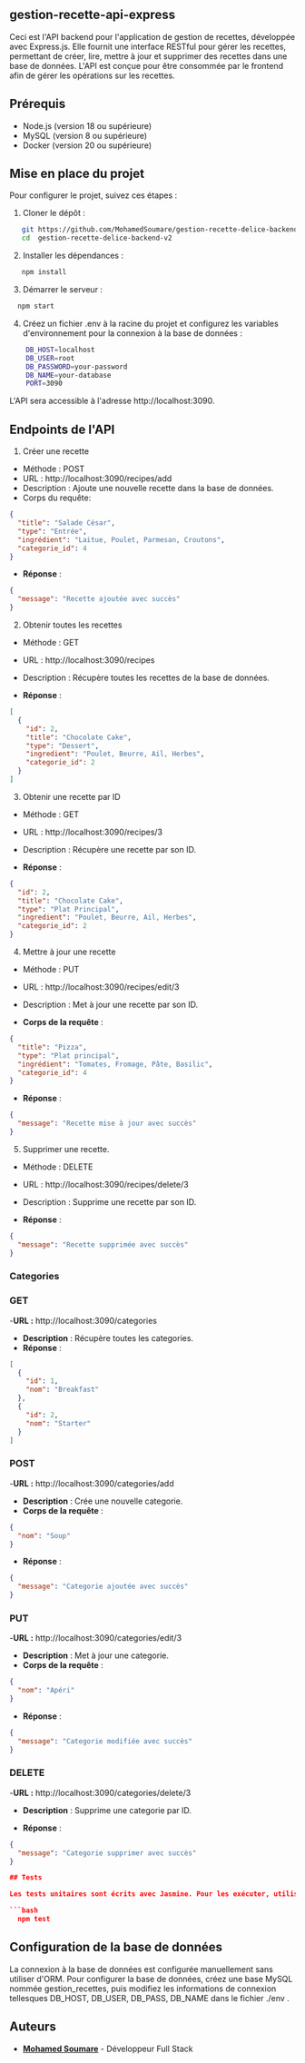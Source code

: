 ## gestion-recette-api-express

Ceci est l'API backend pour l'application de gestion de recettes, développée avec Express.js. Elle fournit une interface RESTful pour gérer les recettes, permettant de créer, lire, mettre à jour et supprimer des recettes dans une base de données. L'API est conçue pour être consommée par le frontend afin de gérer les opérations sur les recettes.

## Prérequis

- Node.js (version 18 ou supérieure)
- MySQL (version 8 ou supérieure)
- Docker (version 20 ou supérieure)

## Mise en place du projet

Pour configurer le projet, suivez ces étapes :

1. Cloner le dépôt :

```bash
   git https://github.com/MohamedSoumare/gestion-recette-delice-backend-v2.git
   cd  gestion-recette-delice-backend-v2
```

2. Installer les dépendances :

```bash
   npm install
```

3. Démarrer le serveur :

```bash
  npm start
```

4. Créez un fichier .env à la racine du projet et configurez les variables d'environnement pour la connexion à la base de données :

```bash
    DB_HOST=localhost
    DB_USER=root
    DB_PASSWORD=your-password
    DB_NAME=your-database
    PORT=3090
```

L'API sera accessible à l'adresse http://localhost:3090.

## Endpoints de l'API

1. Créer une recette

- Méthode : POST
- URL : http://localhost:3090/recipes/add
- Description : Ajoute une nouvelle recette dans la base de données.
- Corps du requête:

```json
{
  "title": "Salade César",
  "type": "Entrée",
  "ingrédient": "Laitue, Poulet, Parmesan, Croutons",
  "categorie_id": 4
}
```

- **Réponse** :

```json
{
  "message": "Recette ajoutée avec succès"
}
```

2. Obtenir toutes les recettes

- Méthode : GET
- URL : http://localhost:3090/recipes
- Description : Récupère toutes les recettes de la base de données.

- **Réponse** :

```json
[
  {
    "id": 2,
    "title": "Chocolate Cake",
    "type": "Dessert",
    "ingredient": "Poulet, Beurre, Ail, Herbes",
    "categorie_id": 2
  }
]
```

3. Obtenir une recette par ID

- Méthode : GET
- URL : http://localhost:3090/recipes/3
- Description : Récupère une recette par son ID.

- **Réponse** :

```json
{
  "id": 2,
  "title": "Chocolate Cake",
  "type": "Plat Principal",
  "ingredient": "Poulet, Beurre, Ail, Herbes",
  "categorie_id": 2
}
```

4. Mettre à jour une recette

- Méthode : PUT
- URL : http://localhost:3090/recipes/edit/3
- Description : Met à jour une recette par son ID.

- **Corps de la requête** :

```json
{
  "title": "Pizza",
  "type": "Plat principal",
  "ingrédient": "Tomates, Fromage, Pâte, Basilic",
  "categorie_id": 4
}
```

- **Réponse** :

```json
{
  "message": "Recette mise à jour avec succès"
}
```

5. Supprimer une recette.

- Méthode : DELETE
- URL : http://localhost:3090/recipes/delete/3
- Description : Supprime une recette par son ID.

- **Réponse** :

```json
{
  "message": "Recette supprimée avec succès"
}
```

### **Categories**

### GET

-**URL :** http://localhost:3090/categories

- **Description** : Récupère toutes les categories.
- **Réponse** :

```json
[
  {
    "id": 1,
    "nom": "Breakfast"
  },
  {
    "id": 2,
    "nom": "Starter"
  }
]
```

### POST

-**URL :** http://localhost:3090/categories/add

- **Description** : Crée une nouvelle categorie.
- **Corps de la requête** :

```json
{
  "nom": "Soup"
}
```

- **Réponse** :

```json
{
  "message": "Categorie ajoutée avec succès"
}
```

### PUT

-**URL :** http://localhost:3090/categories/edit/3

- **Description** : Met à jour une categorie.
- **Corps de la requête** :

```json
{
  "nom": "Apéri"
}
```

- **Réponse** :

```json
{
  "message": "Categorie modifiée avec succès"
}
```

### DELETE

-**URL :** http://localhost:3090/categories/delete/3

- **Description** : Supprime une categorie par ID.

- **Réponse** :

````json
{
  "message": "Categorie supprimer avec succès"
}

## Tests

Les tests unitaires sont écrits avec Jasmine. Pour les exécuter, utilisez la commande :

```bash
  npm test
````

## Configuration de la base de données

La connexion à la base de données est configurée manuellement sans utiliser d'ORM. Pour configurer la base de données, créez une base MySQL nommée gestion_recettes, puis modifiez les informations de connexion tellesques DB_HOST, DB_USER, DB_PASS, DB_NAME dans le fichier ./env .

## Auteurs

- **[Mohamed Soumare](https://github.com/MohamedSoumare)** - Développeur Full Stack
